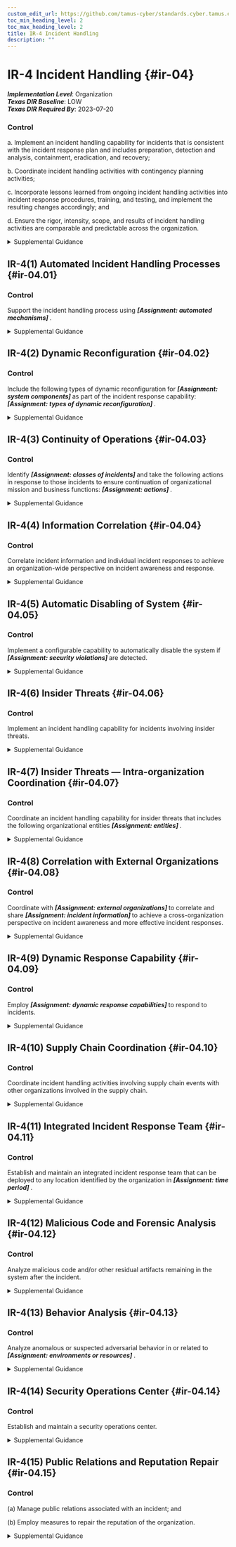 ```yaml
---
custom_edit_url: https://github.com/tamus-cyber/standards.cyber.tamus.edu/tree/main/static/content/tamus.edu/TAMUS_profile.xml
toc_min_heading_level: 2
toc_max_heading_level: 2
title: IR-4 Incident Handling
description: ""
---
```


# IR-4 Incident Handling {#ir-04}

_**Implementation Level**_: Organization\
_**Texas DIR Baseline**_: LOW\
_**Texas DIR Required By**_: 2023-07-20

### Control

a. Implement an incident handling capability for incidents that is consistent with the incident response plan and includes preparation, detection and analysis, containment, eradication, and recovery;

b. Coordinate incident handling activities with contingency planning activities;

c. Incorporate lessons learned from ongoing incident handling activities into incident response procedures, training, and testing, and implement the resulting changes accordingly; and

d. Ensure the rigor, intensity, scope, and results of incident handling activities are comparable and predictable across the organization.

<details>
  <summary>Supplemental Guidance</summary>

Organizations recognize that incident response capabilities are dependent on the capabilities of organizational systems and the mission and business processes being supported by those systems. Organizations consider incident response as part of the definition, design, and development of mission and business processes and systems. Incident-related information can be obtained from a variety of sources, including audit monitoring, physical access monitoring, and network monitoring; user or administrator reports; and reported supply chain events. An effective incident handling capability includes coordination among many organizational entities (e.g., mission or business owners, system owners, authorizing officials, human resources offices, physical security offices, personnel security offices, legal departments, risk executive [function], operations personnel, procurement offices). Suspected security incidents include the receipt of suspicious email communications that can contain malicious code. Suspected supply chain incidents include the insertion of counterfeit hardware or malicious code into organizational systems or system components. For federal agencies, an incident that involves personally identifiable information is considered a breach. A breach results in unauthorized disclosure, the loss of control, unauthorized acquisition, compromise, or a similar occurrence where a person other than an authorized user accesses or potentially accesses personally identifiable information or an authorized user accesses or potentially accesses such information for other than authorized purposes.

</details>

## IR-4(1) Automated Incident Handling Processes {#ir-04.01}

### Control

Support the incident handling process using <strong> <em>[Assignment: automated mechanisms]</em> </strong>.

<details>
  <summary>Supplemental Guidance</summary>

Automated mechanisms that support incident handling processes include online incident management systems and tools that support the collection of live response data, full network packet capture, and forensic analysis.

</details>

## IR-4(2) Dynamic Reconfiguration {#ir-04.02}

### Control

Include the following types of dynamic reconfiguration for <strong> <em>[Assignment: system components]</em> </strong> as part of the incident response capability: <strong> <em>[Assignment: types of dynamic reconfiguration]</em> </strong>.

<details>
  <summary>Supplemental Guidance</summary>

Dynamic reconfiguration includes changes to router rules, access control lists, intrusion detection or prevention system parameters, and filter rules for guards or firewalls. Organizations may perform dynamic reconfiguration of systems to stop attacks, misdirect attackers, and isolate components of systems, thus limiting the extent of the damage from breaches or compromises. Organizations include specific time frames for achieving the reconfiguration of systems in the definition of the reconfiguration capability, considering the potential need for rapid response to effectively address cyber threats.

</details>

## IR-4(3) Continuity of Operations {#ir-04.03}

### Control

Identify <strong> <em>[Assignment: classes of incidents]</em> </strong> and take the following actions in response to those incidents to ensure continuation of organizational mission and business functions: <strong> <em>[Assignment: actions]</em> </strong>.

<details>
  <summary>Supplemental Guidance</summary>

Classes of incidents include malfunctions due to design or implementation errors and omissions, targeted malicious attacks, and untargeted malicious attacks. Incident response actions include orderly system degradation, system shutdown, fall back to manual mode or activation of alternative technology whereby the system operates differently, employing deceptive measures, alternate information flows, or operating in a mode that is reserved for when systems are under attack. Organizations consider whether continuity of operations requirements during an incident conflict with the capability to automatically disable the system as specified as part of <a xmlns="http://csrc.nist.gov/ns/oscal/1.0" href="#ir-4.5">IR-4(5)</a>.

</details>

## IR-4(4) Information Correlation {#ir-04.04}

### Control

Correlate incident information and individual incident responses to achieve an organization-wide perspective on incident awareness and response.

<details>
  <summary>Supplemental Guidance</summary>

Sometimes, a threat event, such as a hostile cyber-attack, can only be observed by bringing together information from different sources, including various reports and reporting procedures established by organizations.

</details>

## IR-4(5) Automatic Disabling of System {#ir-04.05}

### Control

Implement a configurable capability to automatically disable the system if <strong> <em>[Assignment: security violations]</em> </strong> are detected.

<details>
  <summary>Supplemental Guidance</summary>

Organizations consider whether the capability to automatically disable the system conflicts with continuity of operations requirements specified as part of <a xmlns="http://csrc.nist.gov/ns/oscal/1.0" href="#cp-2">CP-2</a> or <a xmlns="http://csrc.nist.gov/ns/oscal/1.0" href="#ir-4.3">IR-4(3)</a> . Security violations include cyber-attacks that have compromised the integrity of the system or exfiltrated organizational information and serious errors in software programs that could adversely impact organizational missions or functions or jeopardize the safety of individuals.

</details>

## IR-4(6) Insider Threats {#ir-04.06}

### Control

Implement an incident handling capability for incidents involving insider threats.

<details>
  <summary>Supplemental Guidance</summary>

Explicit focus on handling incidents involving insider threats provides additional emphasis on this type of threat and the need for specific incident handling capabilities to provide appropriate and timely responses.

</details>

## IR-4(7) Insider Threats — Intra-organization Coordination {#ir-04.07}

### Control

Coordinate an incident handling capability for insider threats that includes the following organizational entities <strong> <em>[Assignment: entities]</em> </strong>.

<details>
  <summary>Supplemental Guidance</summary>

Incident handling for insider threat incidents (e.g., preparation, detection and analysis, containment, eradication, and recovery) requires coordination among many organizational entities, including mission or business owners, system owners, human resources offices, procurement offices, personnel offices, physical security offices, senior agency information security officer, operations personnel, risk executive (function), senior agency official for privacy, and legal counsel. In addition, organizations may require external support from federal, state, and local law enforcement agencies.

</details>

## IR-4(8) Correlation with External Organizations {#ir-04.08}

### Control

Coordinate with <strong> <em>[Assignment: external organizations]</em> </strong> to correlate and share <strong> <em>[Assignment: incident information]</em> </strong> to achieve a cross-organization perspective on incident awareness and more effective incident responses.

<details>
  <summary>Supplemental Guidance</summary>

The coordination of incident information with external organizations—including mission or business partners, military or coalition partners, customers, and developers—can provide significant benefits. Cross-organizational coordination can serve as an important risk management capability. This capability allows organizations to leverage information from a variety of sources to effectively respond to incidents and breaches that could potentially affect the organization’s operations, assets, and individuals.

</details>

## IR-4(9) Dynamic Response Capability {#ir-04.09}

### Control

Employ <strong> <em>[Assignment: dynamic response capabilities]</em> </strong> to respond to incidents.

<details>
  <summary>Supplemental Guidance</summary>

The dynamic response capability addresses the timely deployment of new or replacement organizational capabilities in response to incidents. This includes capabilities implemented at the mission and business process level and at the system level.

</details>

## IR-4(10) Supply Chain Coordination {#ir-04.10}

### Control

Coordinate incident handling activities involving supply chain events with other organizations involved in the supply chain.

<details>
  <summary>Supplemental Guidance</summary>

Organizations involved in supply chain activities include product developers, system integrators, manufacturers, packagers, assemblers, distributors, vendors, and resellers. Supply chain incidents can occur anywhere through or to the supply chain and include compromises or breaches that involve primary or sub-tier providers, information technology products, system components, development processes or personnel, and distribution processes or warehousing facilities. Organizations consider including processes for protecting and sharing incident information in information exchange agreements and their obligations for reporting incidents to government oversight bodies (e.g., Federal Acquisition Security Council).

</details>

## IR-4(11) Integrated Incident Response Team {#ir-04.11}

### Control

Establish and maintain an integrated incident response team that can be deployed to any location identified by the organization in <strong> <em>[Assignment: time period]</em> </strong>.

<details>
  <summary>Supplemental Guidance</summary>

An integrated incident response team is a team of experts that assesses, documents, and responds to incidents so that organizational systems and networks can recover quickly and implement the necessary controls to avoid future incidents. Incident response team personnel include forensic and malicious code analysts, tool developers, systems security and privacy engineers, and real-time operations personnel. The incident handling capability includes performing rapid forensic preservation of evidence and analysis of and response to intrusions. For some organizations, the incident response team can be a cross-organizational entity.

</details>

## IR-4(12) Malicious Code and Forensic Analysis {#ir-04.12}

### Control

Analyze malicious code and/or other residual artifacts remaining in the system after the incident.

<details>
  <summary>Supplemental Guidance</summary>

When conducted carefully in an isolated environment, analysis of malicious code and other residual artifacts of a security incident or breach can give the organization insight into adversary tactics, techniques, and procedures. It can also indicate the identity or some defining characteristics of the adversary. In addition, malicious code analysis can help the organization develop responses to future incidents.

</details>

## IR-4(13) Behavior Analysis {#ir-04.13}

### Control

Analyze anomalous or suspected adversarial behavior in or related to <strong> <em>[Assignment: environments or resources]</em> </strong>.

<details>
  <summary>Supplemental Guidance</summary>

If the organization maintains a deception environment, an analysis of behaviors in that environment, including resources targeted by the adversary and timing of the incident or event, can provide insight into adversarial tactics, techniques, and procedures. External to a deception environment, the analysis of anomalous adversarial behavior (e.g., changes in system performance or usage patterns) or suspected behavior (e.g., changes in searches for the location of specific resources) can give the organization such insight.

</details>

## IR-4(14) Security Operations Center {#ir-04.14}

### Control

Establish and maintain a security operations center.

<details>
  <summary>Supplemental Guidance</summary>

A security operations center (SOC) is the focal point for security operations and computer network defense for an organization. The purpose of the SOC is to defend and monitor an organization’s systems and networks (i.e., cyber infrastructure) on an ongoing basis. The SOC is also responsible for detecting, analyzing, and responding to cybersecurity incidents in a timely manner. The organization staffs the SOC with skilled technical and operational personnel (e.g., security analysts, incident response personnel, systems security engineers) and implements a combination of technical, management, and operational controls (including monitoring, scanning, and forensics tools) to monitor, fuse, correlate, analyze, and respond to threat and security-relevant event data from multiple sources. These sources include perimeter defenses, network devices (e.g., routers, switches), and endpoint agent data feeds. The SOC provides a holistic situational awareness capability to help organizations determine the security posture of the system and organization. A SOC capability can be obtained in a variety of ways. Larger organizations may implement a dedicated SOC while smaller organizations may employ third-party organizations to provide such a capability.

</details>

## IR-4(15) Public Relations and Reputation Repair {#ir-04.15}

### Control

(a) Manage public relations associated with an incident; and

(b) Employ measures to repair the reputation of the organization.

<details>
  <summary>Supplemental Guidance</summary>

It is important for an organization to have a strategy in place for addressing incidents that have been brought to the attention of the general public, have cast the organization in a negative light, or have affected the organization’s constituents (e.g., partners, customers). Such publicity can be extremely harmful to the organization and affect its ability to carry out its mission and business functions. Taking proactive steps to repair the organization’s reputation is an essential aspect of reestablishing the trust and confidence of its constituents.

</details>

